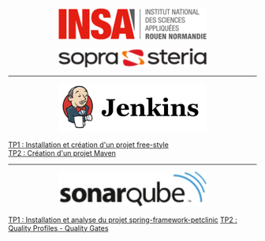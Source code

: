 <center><img src="images/logo_insa.png" alt="drawing" width="300"/>

<img src="images/logo_sopra_steria.png" alt="drawing" width="300"/></center>

----------


<center><img src="images/jenkins.png" width="300"/></center>

[TP1 : Installation et création d'un projet free-style](JENKINS.md/?target=_blank "Ouvrir le TP1 Jenkins")   
[TP2 : Création d'un projet Maven](JENKINS1.md/?target=_blank "Ouvrir le TP2 Jenkins")    


----------


<center><img src="images/sonarqube.png" width="300"/></center>

[TP1 : Installation et analyse du projet spring-framework-petclinic](SONAR.md/?target=_blank "Ouvrir le TP1 Sonarqube")
[TP2 : Quality Profiles - Quality Gates](SONAR1.md/?target=_blank "Ouvrir le TP2 Sonarqube")




 
